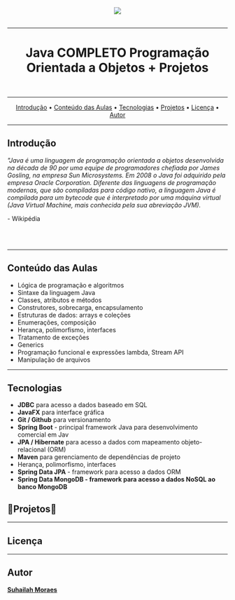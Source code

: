 <div align="center">
  <a href="https://www.udemy.com/course/java-curso-completo/">
    <img src="https://icongr.am/devicon/java-original-wordmark.svg?size=148&color=currentColor">
   </a>
</div>

<br/>
<hr/>

 <h1 align="center">Java COMPLETO Programação Orientada a Objetos + Projetos</h1> 
<br/>
<hr/>

<p align="center">
 <a href="#about">Introdução</a> •
 <a href="#conteudo-das-Aulas">Conteúdo das Aulas</a> •
  <a href="#tecnologias">Tecnologias</a> •
 <a href="#projetos">Projetos</a> •
 <a href="#licenc-a">Licença</a> • 
 <a href="#autor">Autor</a>
</p>
<hr>


<h2 id="about">Introdução</h2>
<div >
  <p><i>
    "Java é uma linguagem de programação orientada a objetos desenvolvida na década de 90 por uma equipe de programadores chefiada por James Gosling, na empresa Sun Microsystems. Em 2008 o Java foi adquirido pela empresa Oracle Corporation. Diferente das linguagens de programação modernas, que são compiladas para código nativo, a linguagem Java é compilada para um bytecode que é interpretado por uma máquina virtual (Java Virtual Machine, mais conhecida pela sua abreviação JVM).
  </i><p>
  <p>- Wikipédia</p>
</div>
<br/>

<br/>
<hr/>

<h2 id="conteudo-das-Aulas">Conteúdo das Aulas</h2>
<ul>
  <li>Lógica de programação e algoritmos</li>
  <li>Sintaxe da linguagem Java</li>
  <li>Classes, atributos e métodos</li>
  <li>Construtores, sobrecarga, encapsulamento</li>
  <li>Estruturas de dados: arrays e coleções</li>
  <li>Enumerações, composição</li>
  <li>Herança, polimorfismo, interfaces</li>
  <li>Tratamento de exceções</li>
  <li>Generics</li>
  <li>Programação funcional e expressões lambda, Stream API</li>
  <li>Manipulação de arquivos</li>  
</ul>
<hr>

<h2 id="tecnologias">Tecnologias</h2>
<ul>
  <li><b>JDBC</b> para acesso a dados baseado em SQL</li>
  <li><b>JavaFX</b> para interface gráfica</li>
  <li><b>Git / Github</b> para versionamento</li>
  <li><b>Spring Boot</b> - principal framework Java para desenvolvimento comercial em Jav</li>
  <li><b>JPA / Hibernate</b> para acesso a dados com mapeamento objeto-relacional (ORM)</li>
  <li><b>Maven</b> para gerenciamento de dependências de projeto</li>
  <li>Herança, polimorfismo, interfaces</li>
  <li><b>Spring Data JPA</b> - framework para acesso a dados ORM</li>
  <li><b>Spring Data MongoDB<b> - framework para acesso a dados NoSQL ao banco MongoDB</li>
 </ul>


<h2 id="projetos">🚧Projetos🚧</h2>
<hr>

<h2 id="licenc-a">Licença</h2>

<hr>

<h2 id="autor">Autor</h2> 
<a href="https://linktr.ee/SuhailahMoraes">Suhailah Moraes</a>


  

